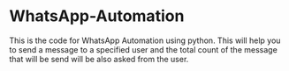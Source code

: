 # WhatsApp-Automation
This is the code for WhatsApp Automation using python. This will help you to send a message to a specified user and the total count of the message that will be send will be also asked from the user.
